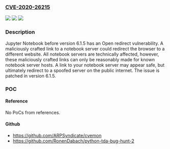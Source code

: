 ### [CVE-2020-26215](https://cve.mitre.org/cgi-bin/cvename.cgi?name=CVE-2020-26215)
![](https://img.shields.io/static/v1?label=Product&message=notebook&color=blue)
![](https://img.shields.io/static/v1?label=Version&message=%3C%206.1.5%20&color=brightgreen)
![](https://img.shields.io/static/v1?label=Vulnerability&message=%7B%22CWE-601%22%3A%22URL%20Redirection%20to%20Untrusted%20Site%20('Open%20Redirect')%22%7D&color=brightgreen)

### Description

Jupyter Notebook before version 6.1.5 has an Open redirect vulnerability. A maliciously crafted link to a notebook server could redirect the browser to a different website. All notebook servers are technically affected, however, these maliciously crafted links can only be reasonably made for known notebook server hosts. A link to your notebook server may appear safe, but ultimately redirect to a spoofed server on the public internet. The issue is patched in version 6.1.5.

### POC

#### Reference
No PoCs from references.

#### Github
- https://github.com/ARPSyndicate/cvemon
- https://github.com/RonenDabach/python-tda-bug-hunt-2

